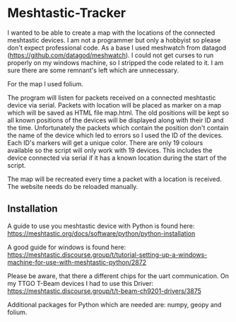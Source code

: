 # Meshtastic-Tracker

I wanted to be able to create a map with the locations of the connected meshtastic devices.
I am not a programmer but only a hobbyist so please don't expect professional code.
As a base I used meshwatch from datagod (https://github.com/datagod/meshwatch).
I could not get curses to run properly on my windows machine, so I stripped the code related to it.
I am sure there are some remnant's left which are unnecessary.

For the map I used folium.

The program will listen for packets received on a connected meshtastic device via serial.
Packets with location will be placed as marker on a map which will be saved as HTML file map.html.
The old positions will be kept so all known positions of the devices will be displayed along with their ID and the time.
Unfortunately the packets which contain the position don't contain the name of the device which led to errors so I used the ID of the devices.
Each ID's markers will get a unique color. There are only 19 colours available so the script will only work with 19 devices.
This includes the device connected via serial if it has a known location during the start of the script.

The map will be recreated every time a packet with a location is received.
The website needs do be reloaded manually.

## Installation
A guide to use you meshtastic device with Python is found here: https://meshtastic.org/docs/software/python/python-installation


A good guide for windows is found here: https://meshtastic.discourse.group/t/tutorial-setting-up-a-windows-machine-for-use-with-meshtastic-python/2872

Please be aware, that there a different chips for the uart communication. On my TTGO T-Beam devices I had to use this Driver: https://meshtastic.discourse.group/t/t-beam-ch9201-drivers/3875

Additional packages for Python which are needed are: numpy, geopy and folium.
